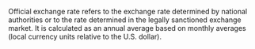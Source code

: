 Official exchange rate refers to the exchange rate determined by national authorities or to the rate determined in the legally sanctioned exchange market. It is calculated as an annual average based on monthly averages (local currency units relative to the U.S. dollar).